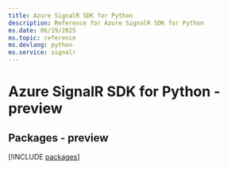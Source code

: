 ```yaml
---
title: Azure SignalR SDK for Python
description: Reference for Azure SignalR SDK for Python
ms.date: 06/19/2025
ms.topic: reference
ms.devlang: python
ms.service: signalr
---
```

# Azure SignalR SDK for Python - preview
## Packages - preview
[!INCLUDE [packages](signalr-index.md)]